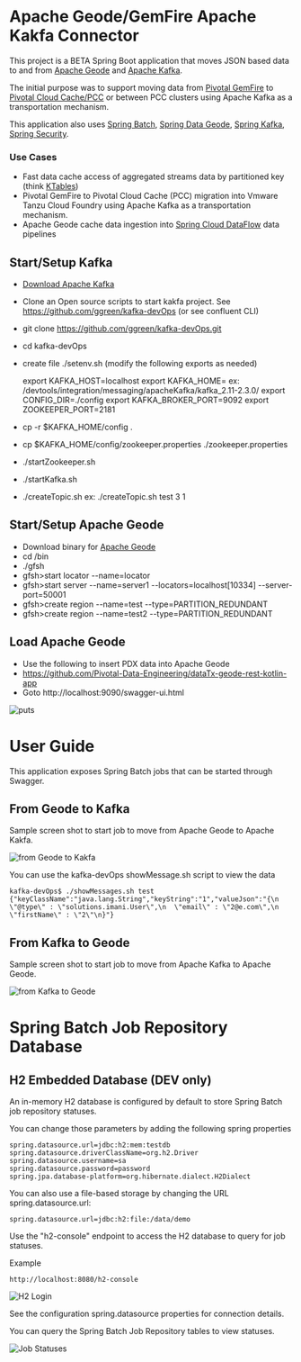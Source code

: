 # Apache Geode/GemFire Apache Kakfa Connector

This project is a BETA Spring Boot application that moves JSON based data to and from
 [Apache Geode](https://geode.apache.org/) and [Apache Kafka](https://kafka.apache.org/).

The initial purpose was to support moving data from [Pivotal GemFire](https://pivotal.io/pivotal-gemfire) to
 [Pivotal Cloud Cache/PCC](https://pivotal.io/pivotal-gemfire) or between PCC clusters using Apache Kafka as a transportation mechanism.

This application also uses [Spring Batch](https://spring.io/projects/spring-batch), [Spring Data Geode](https://spring.io/projects/spring-data-geode), [Spring Kafka](https://spring.io/projects/spring-kafka),
 [Spring Security](https://spring.io/projects/spring-security).


### Use Cases

- Fast data cache access of aggregated streams data by partitioned key (think [KTables](https://docs.confluent.io/current/streams/concepts.html))
- Pivotal GemFire to Pivotal Cloud Cache (PCC) migration into Vmware Tanzu Cloud Foundry using Apache Kafka as a transportation mechanism.
- Apache Geode cache data ingestion into  [Spring Cloud DataFlow](https://spring.io/projects/spring-cloud-dataflow) data pipelines


## Start/Setup Kafka

- [Download Apache Kafka](https://kafka.apache.org/downloads)
- Clone an Open source scripts to start kakfa project. See https://github.com/ggreen/kafka-devOps (or see confluent CLI)
- git clone https://github.com/ggreen/kafka-devOps.git
- cd kafka-devOps
- create file ./setenv.sh (modify the following exports as needed)

    export KAFKA_HOST=localhost
    export KAFKA_HOME=<install-direct> ex: /devtools/integration/messaging/apacheKafka/kafka_2.11-2.3.0/
    export CONFIG_DIR=./config
    export KAFKA_BROKER_PORT=9092
    export ZOOKEEPER_PORT=2181

- cp -r $KAFKA_HOME/config .
- cp $KAFKA_HOME/config/zookeeper.properties ./zookeeper.properties
- ./startZookeeper.sh
- ./startKafka.sh
- ./createTopic.sh <topic> <partitions> <replication-factor> ex: ./createTopic.sh test 3 1


## Start/Setup Apache Geode


- Download binary for [Apache Geode](https://geode.apache.org/releases/)
- cd <APACHE-GEODE-DIR>/bin
- ./gfsh
- gfsh>start locator --name=locator
- gfsh>start server --name=server1 --locators=localhost[10334] --server-port=50001
- gfsh>create region --name=test --type=PARTITION_REDUNDANT
- gfsh>create region --name=test2 --type=PARTITION_REDUNDANT

## Load Apache Geode

- Use the following to insert PDX data into Apache Geode
- https://github.com/Pivotal-Data-Engineering/dataTx-geode-rest-kotlin-app
- Goto http://localhost:9090/swagger-ui.html

![puts](docs/images/geode-rest-pdx-put.png)

# User Guide

This application exposes Spring Batch
jobs that can be started through Swagger.


## From Geode to Kafka

Sample screen shot to start job to move from Apache Geode
to Apache Kakfa.

![from Geode to Kakfa](docs/images/job-geode-kafka.png)


You can use the kafka-devOps showMessage.sh script to view the data


    kafka-devOps$ ./showMessages.sh test
    {"keyClassName":"java.lang.String","keyString":"1","valueJson":"{\n  \"@type\" : \"solutions.imani.User\",\n  \"email\" : \"2@e.com\",\n  \"firstName\" : \"2\"\n}"}


## From Kafka to Geode

Sample screen shot to start job to move from Apache Kafka
to Apache Geode.

![from Kafka to Geode](docs/images/job-kafka-to-geode.png)


# Spring Batch Job Repository Database

## H2 Embedded Database (DEV only)

An in-memory H2 database is configured by default to store Spring Batch job
repository statuses.

You can change those parameters by adding the
following spring properties


    spring.datasource.url=jdbc:h2:mem:testdb
    spring.datasource.driverClassName=org.h2.Driver
    spring.datasource.username=sa
    spring.datasource.password=password
    spring.jpa.database-platform=org.hibernate.dialect.H2Dialect



You can also use a file-based storage by changing the URL
spring.datasource.url:

    spring.datasource.url=jdbc:h2:file:/data/demo


Use the "h2-console" endpoint to access the H2 database to query for job statuses.

Example

    http://localhost:8080/h2-console


![H2 Login](docs/images/h2_console_login.png)    

See the configuration spring.datasource properties for connection details.

You can query the Spring Batch Job Repository tables to view statuses.


![Job Statuses](docs/images/h2_query_jobs.png)
